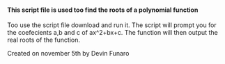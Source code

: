 #### This script file is used too find the roots of a polynomial function 

Too use the script file download and run it. The script will prompt you for the coefecients a,b and c of ax^2+bx+c. The function will then output the real roots of the function.

Created on november 5th by Devin Funaro
